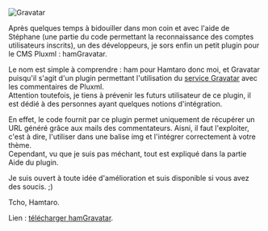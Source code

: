 ![Gravatar](http://cl.ly/3e1y2a1P2v2W3h0m3w0L/hamGravatar.jpg)

Après quelques temps à bidouiller dans mon coin et avec l'aide de Stéphane (une partie du code permettant la reconnaissance des comptes utilisateurs inscrits), un des développeurs, je sors enfin un petit plugin pour le CMS Pluxml : hamGravatar.

Le nom est simple à comprendre : ham pour Hamtaro donc moi, et Gravatar puisqu'il s'agit d'un plugin permettant l'utilisation du [service Gravatar](http://fr.gravatar.com/) avec les commentaires de Pluxml.  
Attention toutefois, je tiens à prévenir les futurs utilisateur de ce plugin, il est dédié à des personnes ayant quelques notions d'intégration.

En effet, le code fournit par ce plugin permet uniquement de récupérer un URL généré grâce aux mails des commentateurs. Aisni, il faut l'exploiter, c'est à dire, l'utiliser dans une balise img et l'intégrer correctement à votre thème.  
Cependant, vu que je suis pas méchant, tout est expliqué dans la partie Aide du plugin.

Je suis ouvert à toute idée d'amélioration et suis disponible si vous avez des soucis. ;)

Tcho, Hamtaro.

Lien : [télécharger hamGravatar](http://cl.ly/0o1x0x0f2f182g2y0b2K).